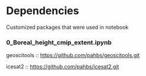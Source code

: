 
# Dependencies
Customized packages that were used in notebook 
### 0_Boreal_height_cmip_extent.ipynb

geoscitools :: https://github.com/pahbs/geoscitools.git

icesat2 :: https://github.com/pahbs/icesat2.git

